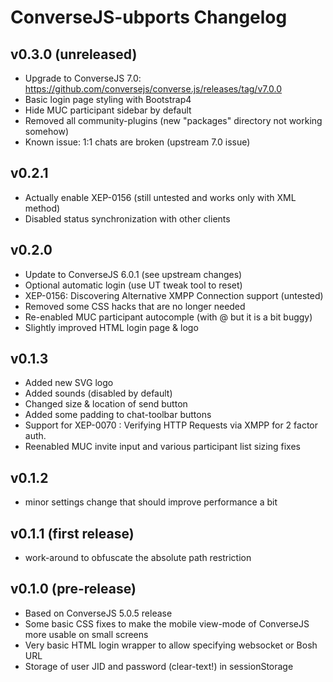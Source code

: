 ConverseJS-ubports Changelog
================
v0.3.0 (unreleased)
---------------------------
 * Upgrade to ConverseJS 7.0: https://github.com/conversejs/converse.js/releases/tag/v7.0.0
 * Basic login page styling with Bootstrap4
 * Hide MUC participant sidebar by default
 * Removed all community-plugins (new "packages" directory not working somehow)
 * Known issue: 1:1 chats are broken (upstream 7.0 issue)
 
v0.2.1
---------------------------
 * Actually enable XEP-0156 (still untested and works only with XML method)
 * Disabled status synchronization with other clients

v0.2.0
---------------------------
 * Update to ConverseJS 6.0.1 (see upstream changes)
 * Optional automatic login (use UT tweak tool to reset)
 * XEP-0156: Discovering Alternative XMPP Connection support (untested)
 * Removed some CSS hacks that are no longer needed
 * Re-enabled MUC participant autocomple (with @ but it is a bit buggy)
 * Slightly improved HTML login page & logo

v0.1.3
---------------------------
 * Added new SVG logo
 * Added sounds (disabled by default)
 * Changed size & location of send button
 * Added some padding to chat-toolbar buttons
 * Support for XEP-0070 : Verifying HTTP Requests via XMPP for 2 factor auth.
 * Reenabled MUC invite input and various participant list sizing fixes

v0.1.2
---------------------------
 * minor settings change that should improve performance a bit

v0.1.1 (first release)
---------------------------
 * work-around to obfuscate the absolute path restriction

v0.1.0 (pre-release)
---------------------------
 * Based on ConverseJS 5.0.5 release
 * Some basic CSS fixes to make the mobile view-mode of ConverseJS more usable on small screens
 * Very basic HTML login wrapper to allow specifying websocket or Bosh URL
 * Storage of user JID and password (clear-text!) in sessionStorage
